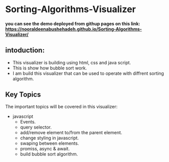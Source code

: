 # Sorting-Algorithms-Visualizer
#### you can see the demo deployed from githup pages on this link: https://nooraldeenabushehadeh.github.io/Sorting-Algorithms-Visualizer/

## intoduction:
- This visualizer is building using html, css and java script.
- This is show how bubble sort work.
- I am build this visualizer that can be used to operate with diffrent sorting algorithm.

## Key Topics

The important topics will be covered in this visualizer:

* javascript
  * Events.
  * query selector.
  * add/remove element to/from the parent element.
  * change styling in javascript.
  * swaping between elements.
  * promiss, async & await.
  * build bubble sort algorithm.
  
